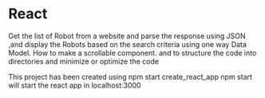 # React
Get the list of Robot from a website and parse the response using JSON ,and display the Robots based on the search criteria using one way Data Model. How to make a scrollable component. and to structure the code into directories and minimize or optimize the code

This project has been created using npm start create_react_app
npm start will start the react app in localhost:3000
